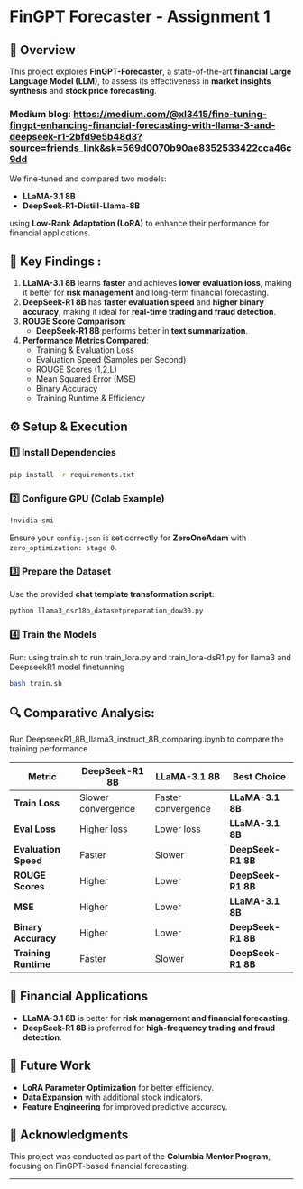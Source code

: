 # FinGPT Forecaster - Assignment 1

## 📌 Overview
This project explores **FinGPT-Forecaster**, a state-of-the-art **financial Large Language Model (LLM)**, to assess its effectiveness in **market insights synthesis** and **stock price forecasting**.
### Medium blog: https://medium.com/@xl3415/fine-tuning-fingpt-enhancing-financial-forecasting-with-llama-3-and-deepseek-r1-2bfd9e5b48d3?source=friends_link&sk=569d0070b90ae8352533422cca46c9dd

We fine-tuned and compared two models:
- **LLaMA-3.1 8B**
- **DeepSeek-R1-Distill-Llama-8B**

using **Low-Rank Adaptation (LoRA)** to enhance their performance for financial applications.

## 🚀 Key Findings :
1. **LLaMA-3.1 8B** learns **faster** and achieves **lower evaluation loss**, making it better for **risk management** and long-term financial forecasting.
2. **DeepSeek-R1 8B** has **faster evaluation speed** and **higher binary accuracy**, making it ideal for **real-time trading and fraud detection**.
3. **ROUGE Score Comparison**:
   - **DeepSeek-R1 8B** performs better in **text summarization**.
4. **Performance Metrics Compared**:
   - Training & Evaluation Loss
   - Evaluation Speed (Samples per Second)
   - ROUGE Scores (1,2,L)
   - Mean Squared Error (MSE)
   - Binary Accuracy
   - Training Runtime & Efficiency

## ⚙️ Setup & Execution
### 1️⃣ Install Dependencies
```sh
pip install -r requirements.txt
```

### 2️⃣ Configure GPU (Colab Example)
```sh
!nvidia-smi
```
Ensure your `config.json` is set correctly for **ZeroOneAdam** with `zero_optimization: stage 0`.

### 3️⃣ Prepare the Dataset
Use the provided **chat template transformation script**:
```sh
python llama3_dsr18b_datasetpreparation_dow30.py
```

### 4️⃣ Train the Models
Run: using train.sh to run train_lora.py and train_lora-dsR1.py for llama3 and DeepseekR1 model finetunning 
```sh
bash train.sh
```

## 🔍 Comparative Analysis:  
Run DeepseekR1_8B_llama3_instruct_8B_comparing.ipynb to compare the training performance

| **Metric**          | **DeepSeek-R1 8B** | **LLaMA-3.1 8B** | **Best Choice** |
|--------------------|------------------|------------------|----------------|
| **Train Loss**     | Slower convergence | Faster convergence | **LLaMA-3.1 8B** |
| **Eval Loss**      | Higher loss       | Lower loss       | **LLaMA-3.1 8B** |
| **Evaluation Speed** | Faster | Slower | **DeepSeek-R1 8B** |
| **ROUGE Scores**   | Higher | Lower | **DeepSeek-R1 8B** |
| **MSE**            | Higher | Lower | **LLaMA-3.1 8B** |
| **Binary Accuracy** | Higher | Lower | **DeepSeek-R1 8B** |
| **Training Runtime** | Faster | Slower | **DeepSeek-R1 8B** |

## 📌 Financial Applications
- **LLaMA-3.1 8B** is better for **risk management and financial forecasting**.
- **DeepSeek-R1 8B** is preferred for **high-frequency trading and fraud detection**.

## 💪 Future Work
- **LoRA Parameter Optimization** for better efficiency.
- **Data Expansion** with additional stock indicators.
- **Feature Engineering** for improved predictive accuracy.

## 🤝 Acknowledgments
This project was conducted as part of the **Columbia Mentor Program**, focusing on FinGPT-based financial forecasting.


---

